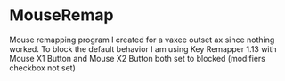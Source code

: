 # MouseRemap
Mouse remapping program I created for a vaxee outset ax since nothing worked. To block the default behavior I am using Key Remapper 1.13 with Mouse X1 Button and Mouse X2 Button both set to blocked (modifiers checkbox not set)

